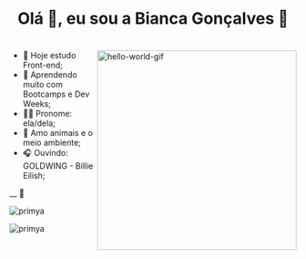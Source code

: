 <h1 align="center">Olá 👋, eu sou a Bianca Gonçalves 🚀<h1/>
<h3 align="center">  </h3>
<img align="right" alt="hello-world-gif" width=350 src="https://media.giphy.com/media/rdkel6spIkIBbLi27V/giphy.gif" alt="animaGitfix.gif" border="0" />

### 

- 🔭 Hoje estudo Front-end;
- 🌱 Aprendendo muito com Bootcamps e Dev Weeks;
- 🏳‍🌈 Pronome: ela/dela;
- 🌳 Amo animais e o meio ambiente;
- 🎧 Ouvindo: GOLDWING - Billie Eilish;
  

__ 🚧

<div>
  <p><img align="center" src="https://github-readme-stats.vercel.app/api/top-langs?username=primya&show_icons=true&theme=solarized-light&hide_border=true&locale=en&layout=compact" alt="primya" /></p>
<p><img align="center" src="https://github-readme-streak-stats.herokuapp.com/?user=primya&theme=solarized-light&hide_border=true" alt="primya" /></p>
</div>


<!--
 
- 📫 Contato: bianca.gondev@gmail.com ;

![Snake animation](https://github.com/PrimYA/PrimYA/blob/output/github-contribution-grid-snake.svg)
-->
